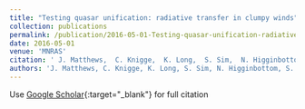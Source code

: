 ```yaml
---
title: "Testing quasar unification: radiative transfer in clumpy winds"
collection: publications
permalink: /publication/2016-05-01-Testing-quasar-unification-radiative-transfer-in-clumpy-winds
date: 2016-05-01
venue: 'MNRAS'
citation: ' J. Matthews,  C. Knigge,  K. Long,  S. Sim,  N. Higginbottom,  S. Mangham, &quot;Testing quasar unification: radiative transfer in clumpy winds.&quot; MNRAS, 2016.'
authors: 'J. Matthews, C. Knigge, K. Long, S. Sim, N. Higginbottom, S. Mangham, '
---
```

Use [Google Scholar](https://scholar.google.com/scholar?q=Testing+quasar+unification:+radiative+transfer+in+clumpy+winds){:target="_blank"} for full citation